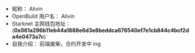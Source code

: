 - 昵称： Alivin
- OpenBuild 用户名： Alivin
- Starknet 主网钱包地址： (**0x061a296b11eb44a1888e6d3e8beddca676540ef7e1cb844c4bcf2da4e0473a7c**)
- 自我介绍： 前端废柴，合约开发中 ing
